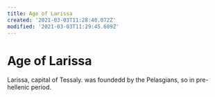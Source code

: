 ```yaml
---
title: Age of Larissa
created: '2021-03-03T11:28:40.072Z'
modified: '2021-03-03T11:29:45.609Z'
---
```


# Age of Larissa

Larissa, capital of Tessaly. was foundedd by the Pelasgians, so in pre-hellenic period.

